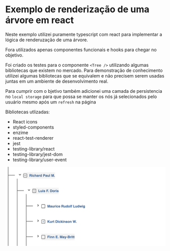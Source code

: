 # Exemplo de renderização de uma árvore em react

Neste exemplo utilizei puramente typescript com react para implementar a lógica de renderuzação de uma árvore.

Fora utilizados apenas componentes funcionais e hooks para chegar no objetivo.

Foi criado os testes para o componente `<Tree />` utilizando algumas bibliotecas que existem no mercado. Para demonstração de conhecimento utilizei algumas bibliotecas que se equivalem e não precisem serem usadas juntas em um ambiente de desenvolvimento real.

Para cumprir com o bjetivo também adicionei uma camada de persistencia no `local storage` para que possa se manter os nós já selecionados pelo usuário mesmo após um `refresh` na página

Bibliotecas utlizadas:
- React icons
- styled-components
- enzime
- react-test-renderer
- jest
- testing-library/react
- testing-library/jest-dom
- testing-library/user-event

![Print do resultado](public/print.png)